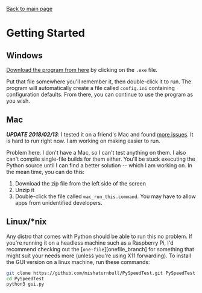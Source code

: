 [Back to main page](index.html)

# Getting Started

## Windows

[Download the program from here][windows_master] by clicking on the `.exe` file.

Put that file somewhere you'll remember it, then double-click it to run.  The program will automatically create a file called `config.ini` containing configuration defaults.  From there, you can continue to use the program as you wish.

## Mac

***UPDATE 2018/02/13***:  I tested it on a friend's Mac and found [more issues](https://github.com/mishaturnbull/PySpeedTest/issues/15).  It is hard to run right now.  I am working on making easier to run.

Problem here.  I don't have a Mac, so I can't test anything on them.  I also can't compile single-file builds for them either.  You'll be stuck executing the Python source until I can find a better solution -- which I am working on.  In the mean time, you can do this:

1. Download the zip file from the left side of the screen
2. Unzip it
3. Double-click the file called `mac_run_this.command`.  You may have to allow apps from unidentified developers. 

## Linux/\*nix

Any distro that comes with Python should be able to run this no problem.  If you're running it on a headless machine such as a Raspberry Pi, I'd recommend checking out the [`one-file`][onefile_branch] for something that might suit your needs more (unless you're using X11 forwarding).  To install the GUI version on a linux machine, run these commands:

```bash
git clone https://github.com/mishaturnbull/PySpeedTest.git PySpeedTest
cd PySpeedTest
python3 gui.py
```



[windows_master]: https://github.com/mishaturnbull/PySpeedTest/releases/latest "Latest release for Windows x64"
[onefile_banch]: https://github.com/mishaturnbull/PySpeedTest/tree/one-file "Terminal version"
